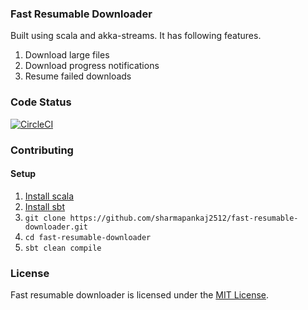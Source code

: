 ### Fast Resumable Downloader

Built using scala and akka-streams. It has following features.
1. Download large files
2. Download progress notifications
3. Resume failed downloads

### Code Status
[![CircleCI](https://circleci.com/gh/sharmapankaj2512/resumable-downloader-scala-akka.svg?style=svg)](https://circleci.com/gh/sharmapankaj2512/resumable-downloader-scala-akka)

### Contributing

#### Setup
1. [Install scala](https://www.scala-lang.org/download/)
2. [Install sbt](http://www.scala-sbt.org/1.0/docs/Setup.html)
3. `git clone https://github.com/sharmapankaj2512/fast-resumable-downloader.git`
4. `cd fast-resumable-downloader`
5. `sbt clean compile`

### License
Fast resumable downloader is licensed under the [MIT License](https://opensource.org/licenses/MIT).

